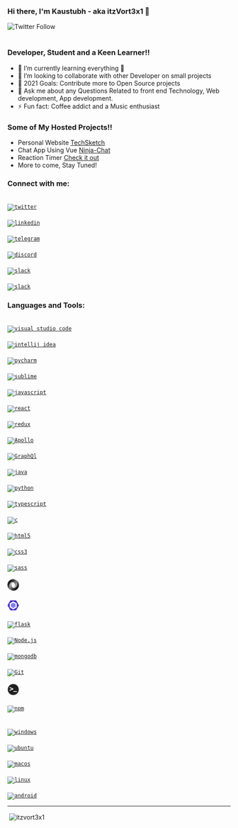 ### Hi there, I'm Kaustubh - aka **itzVort3x1** 👋
![Twitter Follow](https://img.shields.io/twitter/follow/saiKaustubh?color=1DA1F2&logo=Twitter&style=for-the-badge)
<br>
<br>

### Developer, Student and a Keen Learner!!

- 🌱 I’m currently learning everything 🤣
- 👯 I’m looking to collaborate with other Developer on small projects
- 🥅 2021 Goals: Contribute more to Open Source projects
- 💬 Ask me about any Questions Related to front end Technology, Web development, App development.
- ⚡ Fun fact: Coffee addict and a Music enthusiast
  <br>
### Some of My Hosted Projects!!
- Personal Website [TechSketch](https://techsketch-react.herokuapp.com/)
- Chat App Using Vue [Ninja-Chat](https://ninja-chat-680a5.web.app/)
- Reaction Timer [Check it out](https://itzvort3x1.github.io/)
- More to come, Stay Tuned!


### Connect with me:

[<code>
<img alt="twitter" width="26px" src="https://img.icons8.com/color/48/000000/twitter--v2.png"/>
</code>](https://twitter.com/saikaustubh)
[<code>
<img alt="linkedin" width="26px" src="https://img.icons8.com/color/48/000000/linkedin.png">
</code>](https://www.linkedin.com/in/sai-kaustubh-3ab4491b5/)
[<code>
<img alt="telegram" width="26px" src="https://img.icons8.com/color/48/000000/telegram-app--v1.png">
</code>](https://t.me/Kaustubh11)
[<code>
<img alt="discord" width="26px" src="https://img.icons8.com/color/48/000000/discord-logo.png">
</code>](https://discordapp.com/users/380751188997570571/)
[<code>
<img alt="slack" width="26px" src="https://img.icons8.com/color/48/000000/slack.png">
</code>](https://app.slack.com/client/TM8CM44G5/DMFT99T8Q/user_profile/UM4E52LD8)
[<code>
<img alt="slack" width="26px" src="https://img.icons8.com/color/48/000000/stackoverflow.png">
</code>](https://stackoverflow.com/users/14154849/kaustubh)

### Languages and Tools:

[<code>
<img alt="visual studio code" width="26px" src="https://img.icons8.com/fluent/240/000000/visual-studio-code-2019.png" />
</code>](https://code.visualstudio.com/)
[<code>
<img alt="intellij idea" width="26px" src="https://img.icons8.com/color/240/000000/intellij-idea.png" />
</code>](https://www.jetbrains.com/idea/)
[<code>
<img alt="pycharm" width="26px" src="https://img.icons8.com/color/240/000000/pycharm.png" />
</code>](https://www.jetbrains.com/pycharm/)
[<code>
<img alt="sublime" width="26px" src="https://img.icons8.com/fluent/48/000000/sublime-text.png"/>
</code>](https://www.sublimetext.com/)
[<code>
<img alt="javascript" width="26px" src="https://img.icons8.com/color/240/000000/javascript.png" />
</code>](https://developer.mozilla.org/en-US/docs/Web/JavaScript)
[<code>
<img alt="react" width="26px" src="https://img.icons8.com/color/240/000000/react-native.png" />
</code>](https://reactjs.org/)
[<code>
<img alt="redux" width="26px" src="https://img.icons8.com/color/48/000000/redux.png" />
</code>](https://redux.js.org/)
[<code>
<img alt="Apollo" width="26px" src="https://img.icons8.com/color/48/000000/apollo.png" />
</code>](https://www.apollographql.com/docs/react/)
[<code>
<img alt="GraphQl" width="26px" src="https://img.icons8.com/color/48/000000/graphql.png" />
</code>](https://graphql.org/)
[<code>
<img alt="java" width="26px" src="https://img.icons8.com/color/240/000000/java-coffee-cup-logo.png">
</code>](https://docs.oracle.com/en/java/)
[<code>
<img alt="python" width="26px" src="https://img.icons8.com/color/240/000000/python.png">
</code>](https://www.python.org/)
[<code>
<img alt="typescript" width="26px" src="https://img.icons8.com/color/240/000000/typescript.png">
</code>](https://www.typescriptlang.org/)
[<code>
<img alt="c" width="26px" src="https://img.icons8.com/color/48/000000/c-programming.png">
</code>](https://devdocs.io/c/)
[<code>
<img alt="html5" width="26px" src="https://img.icons8.com/color/240/000000/html-5.png">
</code>](https://developer.mozilla.org/en-US/docs/Web/HTML)
[<code>
<img alt="css3" width="26px" src="https://img.icons8.com/color/240/000000/css3.png">
</code>](https://developer.mozilla.org/en-US/docs/Web/CSS)
[<code>
<img alt="sass" width="26px" src="https://img.icons8.com/color/240/000000/sass.png">
</code>](https://sass-lang.com/)
[<code>
<img alt="json" width="26px" src="https://raw.githubusercontent.com/github/explore/80688e429a7d4ef2fca1e82350fe8e3517d3494d/topics/json/json.png">
</code>](https://www.json.org/json-en.html)
[<code>
<img alt="eslint" width="26px" src="https://raw.githubusercontent.com/github/explore/80688e429a7d4ef2fca1e82350fe8e3517d3494d/topics/eslint/eslint.png">
</code>](https://eslint.org/)
[<code>
<img alt="flask" width="26px" src="https://img.icons8.com/fluent/48/000000/flask.png">
</code>](https://flask.palletsprojects.com/en/2.0.x/)
[<code>
<img alt="Node.js" width="26px" src="https://img.icons8.com/color/240/000000/nodejs.png">
</code>](https://nodejs.org/en/)
[<code>
<img alt="mongodb" width="26px" src="https://img.icons8.com/color/48/000000/mongodb.png">
</code>](https://docs.mongodb.com/)
[<code>
<img alt="Git" width="26px" src="https://img.icons8.com/color/240/000000/git.png">
</code>](https://git-scm.com/)
[<code>
<img alt="terminal" width="26px" src="https://raw.githubusercontent.com/github/explore/80688e429a7d4ef2fca1e82350fe8e3517d3494d/topics/terminal/terminal.png">
</code>](https://docs.microsoft.com/en-us/windows/terminal/)
[<code>
<img alt="npm" width="26px" src="https://img.icons8.com/color/48/000000/npm.png"/>
</code>](https://www.npmjs.com/)
<br />
[<code>
<img alt="windows" width="26px" src="https://img.icons8.com/color/240/000000/windows-10.png">
</code>](https://www.microsoft.com/en-us/windows)
[<code>
<img alt="ubuntu" width="26px" src="https://img.icons8.com/color/96/000000/ubuntu--v1.png">
</code>](https://ubuntu.com/)
[<code>
<img alt="macos" width="26px" src="https://img.icons8.com/officel/160/000000/mac-logo.png">
</code>](https://developer.apple.com/macos/)
[<code>
<img alt="linux" width="26px" src="https://img.icons8.com/color/96/000000/linux.png">
</code>](https://www.kernel.org/)
[<code>
<img alt="android" width="26px" src="https://img.icons8.com/color/48/000000/android-os.png">
</code>](https://developer.android.com/)

---

<p>&nbsp;<img align="center" src="https://github-readme-stats.vercel.app/api?username=itzvort3x1&show_icons=true&locale=en" alt="itzvort3x1" /></p>

[twitter]: https://twitter.com/saikaustubh
[linkedin]: https://www.linkedin.com/in/sai-kaustubh-3ab4491b5/
